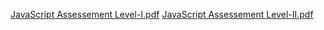 [JavaScript Assessement Level-I.pdf](https://github.com/user-attachments/files/21205735/JavaScript.Assessement.Level-I.pdf)
[JavaScript Assessement Level-II.pdf](https://github.com/user-attachments/files/21205736/JavaScript.Assessement.Level-II.pdf)
